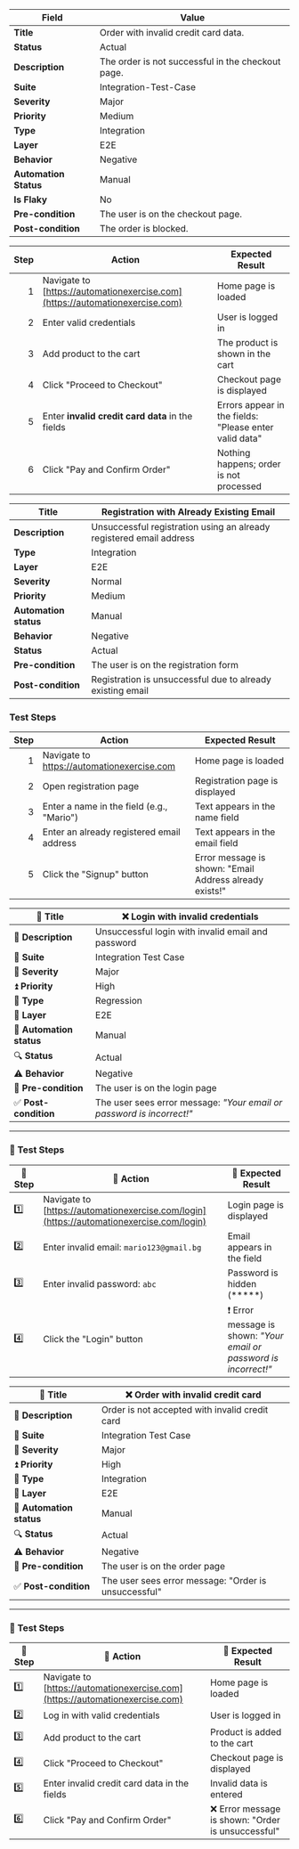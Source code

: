 
| **Field**             | **Value**                                         |
| --------------------- | ------------------------------------------------- |
| **Title**             | Order with invalid credit card data.              |
| **Status**            | Actual                                            |
| **Description**       | The order is not successful in the checkout page. |
| **Suite**             | Integration-Test-Case                             |
| **Severity**          | Major                                             |
| **Priority**          | Medium                                            |
| **Type**              | Integration                                       |
| **Layer**             | E2E                                               |
| **Behavior**          | Negative                                          |
| **Automation Status** | Manual                                            |
| **Is Flaky**          | No                                                |
| **Pre-condition**     | The user is on the checkout page.                 |
| **Post-condition**    | The order is blocked.                             |


| **Step** | **Action**                                                                   | **Expected Result**                                    |
| -------: | ---------------------------------------------------------------------------- | ------------------------------------------------------ |
|        1 | Navigate to [https://automationexercise.com](https://automationexercise.com) | Home page is loaded                                    |
|        2 | Enter valid credentials                                                      | User is logged in                                      |
|        3 | Add product to the cart                                                      | The product is shown in the cart                       |
|        4 | Click "Proceed to Checkout"                                                  | Checkout page is displayed                             |
|        5 | Enter **invalid credit card data** in the fields                             | Errors appear in the fields: "Please enter valid data" |
|        6 | Click "Pay and Confirm Order"                                                | Nothing happens; order is not processed                |


| **Title**             | Registration with Already Existing Email             |
|-----------------------|------------------------------------------------------|
| **Description**       | Unsuccessful registration using an already registered email address |
| **Type**              | Integration                                          |
| **Layer**             | E2E                                                  |
| **Severity**          | Normal                                               |
| **Priority**          | Medium                                               |
| **Automation status** | Manual                                               |
| **Behavior**          | Negative                                             |
| **Status**            | Actual                                               |
| **Pre-condition**     | The user is on the registration form                 |
| **Post-condition**    | Registration is unsuccessful due to already existing email |

### Test Steps

| **Step** | **Action**                                      | **Expected Result**                                      |
|---------:|--------------------------------------------------|----------------------------------------------------------|
| 1        | Navigate to https://automationexercise.com       | Home page is loaded                                      |
| 2        | Open registration page                           | Registration page is displayed                           |
| 3        | Enter a name in the field (e.g., "Mario")        | Text appears in the name field                           |
| 4        | Enter an already registered email address        | Text appears in the email field                          |
| 5        | Click the "Signup" button                        | Error message is shown: "Email Address already exists!"  |



| 🔹 **Title**             | ❌ Login with invalid credentials                                |
|-------------------------|------------------------------------------------------------------|
| 📝 **Description**       | Unsuccessful login with invalid email and password               |
| 📁 **Suite**             | Integration Test Case                                            |
| 🚨 **Severity**          | Major                                                            |
| ⏫ **Priority**          | High                                                             |
| 🔄 **Type**              | Regression                                                       |
| 🧩 **Layer**             | E2E                                                              |
| 🧪 **Automation status** | Manual                                                           |
| 🔍 **Status**            | Actual                                                           |
| ⚠️ **Behavior**          | Negative                                                         |
| 📌 **Pre-condition**     | The user is on the login page                                    |
| ✅ **Post-condition**    | The user sees error message: _"Your email or password is incorrect!"_ |

---

### 🧪 Test Steps

| 🔢 **Step** | 🧭 **Action**                                           | 🎯 **Expected Result**                                               |
|------------|---------------------------------------------------------|----------------------------------------------------------------------|
| 1️⃣         | Navigate to [https://automationexercise.com/login](https://automationexercise.com/login) | Login page is displayed                                              |
| 2️⃣         | Enter invalid email: `mario123@gmail.bg`               | Email appears in the field                                           |
| 3️⃣         | Enter invalid password: `abc`                          | Password is hidden (*****)                                           |
| 4️⃣         | Click the "Login" button                               | ❗ Error message is shown: _"Your email or password is incorrect!"_  |



| 🧾 **Title**             | ❌ Order with invalid credit card                             |
|--------------------------|--------------------------------------------------------------|
| 📝 **Description**       | Order is not accepted with invalid credit card               |
| 📁 **Suite**             | Integration Test Case                                        |
| 🚨 **Severity**          | Major                                                        |
| ⏫ **Priority**          | High                                                         |
| 🔄 **Type**              | Integration                                                  |
| 🧩 **Layer**             | E2E                                                          |
| 🧪 **Automation status** | Manual                                                       |
| 🔍 **Status**            | Actual                                                       |
| ⚠️ **Behavior**          | Negative                                                     |
| 📌 **Pre-condition**     | The user is on the order page                                |
| ✅ **Post-condition**    | The user sees error message: "Order is unsuccessful"         |

---

### 🧪 Test Steps

| 🔢 **Step** | 🧭 **Action**                                      | 🎯 **Expected Result**                      |
|------------|----------------------------------------------------|--------------------------------------------|
| 1️⃣         | Navigate to [https://automationexercise.com](https://automationexercise.com) | Home page is loaded                        |
| 2️⃣         | Log in with valid credentials                      | User is logged in                          |
| 3️⃣         | Add product to the cart                            | Product is added to the cart               |
| 4️⃣         | Click "Proceed to Checkout"                        | Checkout page is displayed                 |
| 5️⃣         | Enter invalid credit card data in the fields       | Invalid data is entered                    |
| 6️⃣         | Click "Pay and Confirm Order"                      | ❌ Error message is shown: "Order is unsuccessful" |




